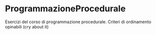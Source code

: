 # ProgrammazioneProcedurale
Esercizi del corso di programmazione procedurale.
Criteri di ordinamento opinabili (cry about it)